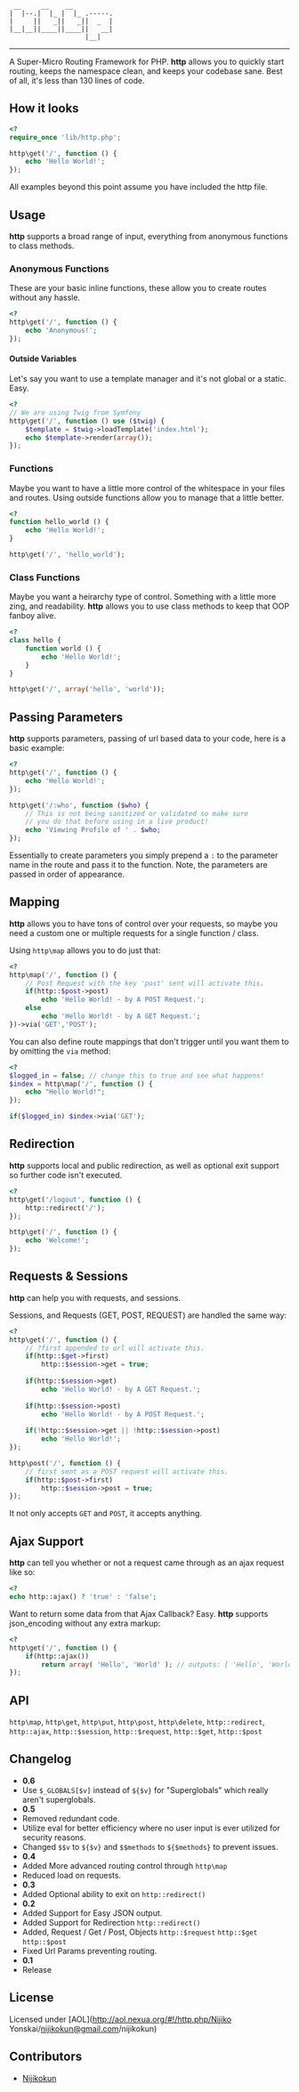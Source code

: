      __     __    __          
    |  |--.|  |_ |  |_ .-----.
    |     ||   _||   _||  _  |
    |__|__||____||____||   __|
                       |__|   
-----
A Super-Micro Routing Framework for PHP. **http** allows you to quickly start routing, 
keeps the namespace clean, and keeps your codebase sane. Best of all, it's less than 130 lines
of code.

## How it looks
``` php
<?
require_once 'lib/http.php';

http\get('/', function () {
    echo 'Hello World!';
});
```

All examples beyond this point assume you have included the http file.

## Usage
**http** supports a broad range of input, everything from anonymous functions to class methods. 

### Anonymous Functions
These are your basic inline functions, these allow you to create routes without any hassle.

``` php
<?
http\get('/', function () {
    echo 'Anonymous!';
});
```

#### Outside Variables
Let's say you want to use a template manager and it's not global or a static. Easy.

``` php
<?
// We are using Twig from Symfony
http\get('/', function () use ($twig) {
    $template = $twig->loadTemplate('index.html');
    echo $template->render(array());
});
```

### Functions
Maybe you want to have a little more control of the whitespace in your files and routes. 
Using outside functions allow you to manage that a little better.

``` php
<?
function hello_world () {
    echo 'Hello World!';
}

http\get('/', 'hello_world');
```

### Class Functions
Maybe you want a heirarchy type of control. Something with a little more zing, and readability. 
**http** allows you to use class methods to keep that OOP fanboy alive.

``` php
<?
class hello {
    function world () {
        echo 'Hello World!';
    }
}

http\get('/', array('hello', 'world'));
```

## Passing Parameters
**http** supports parameters, passing of url based data to your code, here is a basic example:

``` php
<?
http\get('/', function () {
    echo 'Hello World!';
});

http\get('/:who', function ($who) {
    // This is not being sanitized or validated so make sure
    // you do that before using in a live product!
    echo 'Viewing Profile of ' . $who;
});
```

Essentially to create parameters you simply prepend a `:` to the parameter name in the route and pass it to the function.
Note, the parameters are passed in order of appearance.

## Mapping
**http** allows you to have tons of control over your requests, 
so maybe you need a custom one or multiple requests for a single function / class.

Using `http\map` allows you to do just that:

``` php
<?
http\map('/', function () {
    // Post Request with the key 'post' sent will activate this.
    if(http::$post->post)
        echo 'Hello World! - by A POST Request.';
    else
        echo 'Hello World! - by A GET Request.';
})->via('GET','POST');
```

You can also define route mappings that don't trigger until you want them to by omitting the `via` method:

``` php
<?
$logged_in = false; // change this to true and see what happens!
$index = http\map('/', function () {
    echo "Hello World!";
});

if($logged_in) $index->via('GET');
```

## Redirection
**http** supports local and public redirection, as well as optional exit support so further code isn't executed.

``` php
<?
http\get('/logout', function () {
    http::redirect('/');
});

http\get('/', function () {
    echo 'Welcome!';
});
```

## Requests & Sessions
**http** can help you with requests, and sessions.

Sessions, and Requests (GET, POST, REQUEST) are handled the same way:

``` php
<?
http\get('/', function () {
    // ?first appended to url will activate this.
    if(http::$get->first)
        http::$session->get = true;
        
    if(http::$session->get)
        echo 'Hello World! - by A GET Request.';
        
    if(http::$session->post)
        echo 'Hello World! - by A POST Request.';
    
    if(!http::$session->get || !http::$session->post)
        echo 'Hello World!';
});

http\post('/', function () {
    // first sent as a POST request will activate this.
    if(http::$post->first)
        http::$session->post = true;
});
```

It not only accepts `GET` and `POST`, it accepts anything.

## Ajax Support
**http** can tell you whether or not a request came through as an ajax request like so:

``` php
<?
echo http::ajax() ? 'true' : 'false';
```

Want to return some data from that Ajax Callback? Easy. 
**http** supports json_encoding without any extra markup:

``` php
<?
http\get('/', function () {
    if(http::ajax())
        return array( 'Hello', 'World' ); // outputs: [ 'Hello', 'World' ]
});
```

API
------
`http\map`,
`http\get`, 
`http\put`, 
`http\post`, 
`http\delete`, 
`http::redirect`, 
`http::ajax`, 
`http::$session`, 
`http::$request`, 
`http::$get`, 
`http::$post`

Changelog
-------
- **0.6**
 - Use `$_GLOBALS[$v]` instead of `${$v}` for "Superglobals" which really aren't superglobals.
- **0.5**
 - Removed redundant code.
 - Utilize eval for better efficiency where no user input is ever utilized for security reasons.
 - Changed `$$v` to `${$v}` and `$$methods` to `${$methods}` to prevent issues.
- **0.4**
 - Added More advanced routing control through `http\map`
 - Reduced load on requests.
- **0.3**
 - Added Optional ability to exit on `http::redirect()`
- **0.2** 
 - Added Support for Easy JSON output.
 - Added Support for Redirection `http::redirect()`
 - Added, Request / Get / Post, Objects `http::$request` `http::$get` `http::$post`
 - Fixed Url Params preventing routing.
- **0.1**
 - Release

License
-------
Licensed under [AOL](http://aol.nexua.org/#!/http.php/Nijiko Yonskai/nijikokun@gmail.com/nijikokun)

Contributors
-------
- [Nijikokun](http://twitter.com/nijikokun)